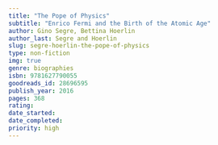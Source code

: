 ```yaml
---
title: "The Pope of Physics"
subtitle: "Enrico Fermi and the Birth of the Atomic Age"
author: Gino Segre, Bettina Hoerlin
author_last: Segre and Hoerlin
slug: segre-hoerlin-the-pope-of-physics
type: non-fiction
img: true
genre: biographies
isbn: 9781627790055
goodreads_id: 28696595
publish_year: 2016
pages: 368
rating: 
date_started:
date_completed:
priority: high
---
```

